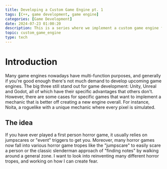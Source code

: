 ```yaml
---
title: Developing a Custom Game Engine pt. 1
tags: [C++, game development, game engine]
categories: [Game Development]
date: 2024-07-23 01:00:20
description: This is a series where we implement a custom game engine from scratch
topic: custom_game_engine
type: tech
---
```


# Introduction

Many game engines nowadays have multi-function purposes, and generally if you're good enough there's not much demand to develop upcoming game engines. The big three still stand out for game development: Unity, Unreal and Godot, all of which have their specific advantages that others don't. However, there are some cases for specific games that want to implement a mechanic that is better off creating a new engine overall. For instance, Noita, a roguelike with a unique mechanic where every pixel is simulated.

## The idea

If you have ever played a first person horror game, it usually relies on jumpscares or "event" triggers to get you. Moreover, many horror games now fall into various horror game tropes like the "jumpscare" to easily scare a person or the classic slenderman approach of "finding notes" by walking around a general zone. I want to look into reinventing many different horror tropes, and working on how I can create fear. 

